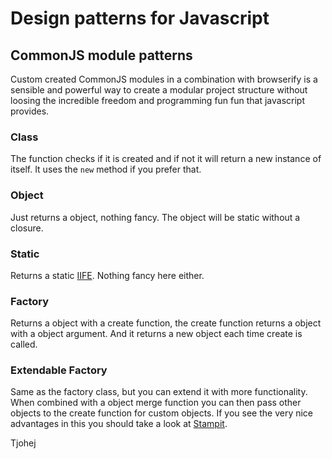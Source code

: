 # Design patterns for Javascript

## CommonJS module patterns

Custom created CommonJS modules in a combination with browserify is a sensible and powerful way to create a modular project structure without loosing the incredible freedom and programming fun fun that javascript provides.

### Class

The function checks if it is created and if not it will return a new instance of itself. It uses the `new` method if you prefer that.

### Object

Just returns a object, nothing fancy.
The object will be static without a closure.

### Static

Returns a static [IIFE](https://en.wikipedia.org/wiki/Immediately-invoked_function_expression). Nothing fancy here either.

### Factory

Returns a object with a create function, the create function returns a object with a object argument. And it returns a new object each time create is called.

### Extendable Factory

Same as the factory class, but you can extend it with more functionality. When combined with a object merge function you can then pass other objects to the create function for custom objects. If you see the very nice advantages in this you should take a look at [Stampit](https://github.com/stampit-org/stampit).

Tjohej
